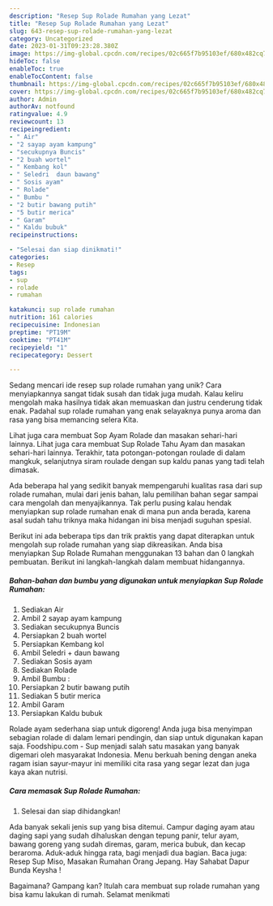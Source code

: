 ```yaml
---
description: "Resep Sup Rolade Rumahan yang Lezat"
title: "Resep Sup Rolade Rumahan yang Lezat"
slug: 643-resep-sup-rolade-rumahan-yang-lezat
category: Uncategorized
date: 2023-01-31T09:23:28.380Z
image: https://img-global.cpcdn.com/recipes/02c665f7b95103ef/680x482cq70/sup-rolade-rumahan-foto-resep-utama.jpg
hideToc: false
enableToc: true
enableTocContent: false
thumbnail: https://img-global.cpcdn.com/recipes/02c665f7b95103ef/680x482cq70/sup-rolade-rumahan-foto-resep-utama.jpg
cover: https://img-global.cpcdn.com/recipes/02c665f7b95103ef/680x482cq70/sup-rolade-rumahan-foto-resep-utama.jpg
author: Admin
authorAv: notfound
ratingvalue: 4.9
reviewcount: 13
recipeingredient:
- " Air"
- "2 sayap ayam kampung"
- "secukupnya Buncis"
- "2 buah wortel"
- " Kembang kol"
- " Seledri  daun bawang"
- " Sosis ayam"
- " Rolade"
- " Bumbu "
- "2 butir bawang putih"
- "5 butir merica"
- " Garam"
- " Kaldu bubuk"
recipeinstructions:

- "Selesai dan siap dinikmati!"
categories:
- Resep
tags:
- sup
- rolade
- rumahan

katakunci: sup rolade rumahan 
nutrition: 161 calories
recipecuisine: Indonesian
preptime: "PT19M"
cooktime: "PT41M"
recipeyield: "1"
recipecategory: Dessert

---
```





Sedang mencari ide resep sup rolade rumahan yang unik? Cara menyiapkannya sangat tidak susah dan tidak juga mudah. Kalau keliru mengolah maka hasilnya tidak akan memuaskan dan justru cenderung tidak enak. Padahal sup rolade rumahan yang enak selayaknya punya aroma dan rasa yang bisa memancing selera Kita.





Lihat juga cara membuat Sop Ayam Rolade dan masakan sehari-hari lainnya. Lihat juga cara membuat Sup Rolade Tahu Ayam dan masakan sehari-hari lainnya. Terakhir, tata potongan-potongan roulade di dalam mangkuk, selanjutnya siram roulade dengan sup kaldu panas yang tadi telah dimasak.

Ada beberapa hal yang sedikit banyak mempengaruhi kualitas rasa dari sup rolade rumahan, mulai dari jenis bahan, lalu pemilihan bahan segar sampai cara mengolah dan menyajikannya. Tak perlu pusing kalau hendak menyiapkan sup rolade rumahan enak di mana pun anda berada, karena asal sudah tahu triknya maka hidangan ini bisa menjadi suguhan spesial.






Berikut ini ada beberapa tips dan trik praktis yang dapat diterapkan untuk mengolah sup rolade rumahan yang siap dikreasikan. Anda bisa menyiapkan Sup Rolade Rumahan menggunakan 13 bahan dan 0 langkah pembuatan. Berikut ini langkah-langkah dalam membuat hidangannya.

<!--inarticleads1-->

##### Bahan-bahan dan bumbu yang digunakan untuk menyiapkan Sup Rolade Rumahan:

1. Sediakan  Air
1. Ambil 2 sayap ayam kampung
1. Sediakan secukupnya Buncis
1. Persiapkan 2 buah wortel
1. Persiapkan  Kembang kol
1. Ambil  Seledri + daun bawang
1. Sediakan  Sosis ayam
1. Sediakan  Rolade
1. Ambil  Bumbu :
1. Persiapkan 2 butir bawang putih
1. Sediakan 5 butir merica
1. Ambil  Garam
1. Persiapkan  Kaldu bubuk


Rolade ayam sederhana siap untuk digoreng! Anda juga bisa menyimpan sebagian rolade di dalam lemari pendingin, dan siap untuk digunakan kapan saja. Foodshipu.com - Sup menjadi salah satu masakan yang banyak digemari oleh masyarakat Indonesia. Menu berkuah bening dengan aneka ragam isian sayur-mayur ini memiliki cita rasa yang segar lezat dan juga kaya akan nutrisi. 

<!--inarticleads2-->

##### Cara memasak Sup Rolade Rumahan:


1. Selesai dan siap dihidangkan!

Ada banyak sekali jenis sup yang bisa ditemui. Campur daging ayam atau daging sapi yang sudah dihaluskan dengan tepung panir, telur ayam, bawang goreng yang sudah diremas, garam, merica bubuk, dan kecap beraroma. Aduk-aduk hingga rata, bagi menjadi dua bagian. Baca juga: Resep Sup Miso, Masakan Rumahan Orang Jepang. Hay Sahabat Dapur Bunda Keysha ! 

Bagaimana? Gampang kan? Itulah cara membuat sup rolade rumahan yang bisa kamu lakukan di rumah. Selamat menikmati
